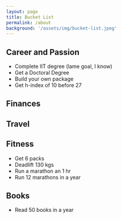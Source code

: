 ```yaml
---
layout: page
title: Bucket List
permalink: /about
background: '/assets/img/bucket-list.jpeg'
---
```


## Career and Passion
- Complete IIT degree (lame goal, I know)
- Get a Doctoral Degree
- Build your own package
- Get h-index of 10 before 27

## Finances

## Travel

## Fitness
- Get 6 packs
- Deadlift 130 kgs
- Run a marathon an 1 hr
- Run 12 marathons in a year

## Books
- Read 50 books in a year
